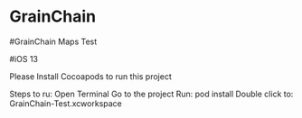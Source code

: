 # GrainChain

#GrainChain Maps Test

#iOS 13

Please Install Cocoapods to run this project

Steps to ru: Open Terminal Go to the project Run: pod install Double click to: GrainChain-Test.xcworkspace
